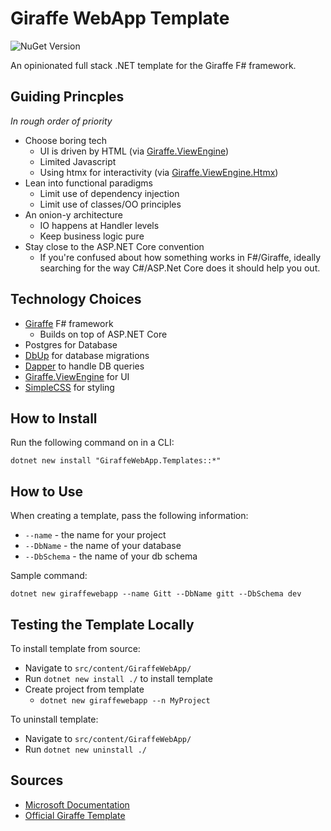 # Giraffe WebApp Template

![NuGet Version](https://img.shields.io/nuget/v/GiraffeWebApp.Templates)

An opinionated full stack .NET template for the Giraffe F# framework.

## Guiding Princples

_In rough order of priority_

* Choose boring tech
  * UI is driven by HTML (via [Giraffe.ViewEngine](https://www.nuget.org/packages/Giraffe.ViewEngine/))
  * Limited Javascript
  * Using htmx for interactivity (via [Giraffe.ViewEngine.Htmx](https://www.nuget.org/packages/Giraffe.ViewEngine.Htmx/))
* Lean into functional paradigms
  * Limit use of dependency injection
  * Limit use of classes/OO principles
* An onion-y architecture
  * IO happens at Handler levels
  * Keep business logic pure
* Stay close to the ASP.NET Core convention
  * If you're confused about how something works in F#/Giraffe, ideally searching for the way C#/ASP.Net Core does it should help you out.

## Technology Choices

* [Giraffe](https://github.com/giraffe-fsharp/Giraffe) F# framework
  * Builds on top of ASP.NET Core
* Postgres for Database
* [DbUp](https://github.com/DbUp/DbUp) for database migrations
* [Dapper](https://github.com/DapperLib/Dapper) to handle DB queries
* [Giraffe.ViewEngine](https://github.com/giraffe-fsharp/Giraffe.ViewEngine) for UI
* [SimpleCSS](https://simplecss.org/) for styling

## How to Install

Run the following command on in a CLI:

```
dotnet new install "GiraffeWebApp.Templates::*"
```

## How to Use

When creating a template, pass the following information:

* `--name` - the name for your project
* `--DbName` - the name of your database
* `--DbSchema` - the name of your db schema

Sample command:
```
dotnet new giraffewebapp --name Gitt --DbName gitt --DbSchema dev
```

## Testing the Template Locally

To install template from source:

* Navigate to `src/content/GiraffeWebApp/`
* Run `dotnet new install ./` to install template
* Create project from template
  * `dotnet new giraffewebapp --n MyProject`

To uninstall template:
* Navigate to `src/content/GiraffeWebApp/`
* Run `dotnet new uninstall ./`

## Sources

* [Microsoft Documentation](https://learn.microsoft.com/en-us/dotnet/core/tutorials/cli-templates-create-project-template)
* [Official Giraffe Template](https://github.com/giraffe-fsharp/giraffe-template/)
